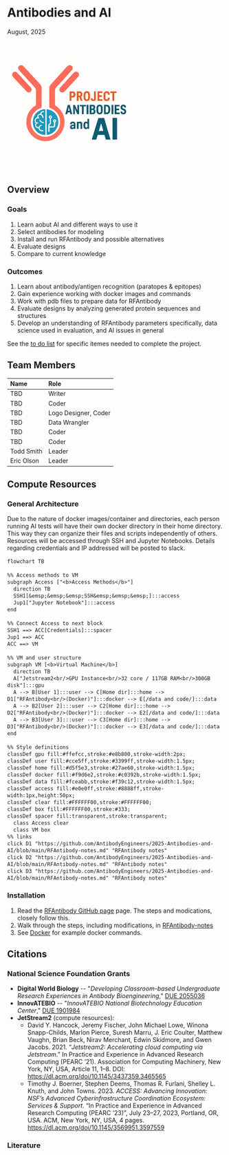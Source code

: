 # Antibodies and AI
August, 2025

<img src="images/Project_AnAI_2.png" alt="logo showing an antibody and science icons" height="300">

## Overview
### Goals
1. Learn aobut AI and different ways to use it
2. Select antibodies for modeling
3. Install and run RFAntibody and possible alternatives
4. Evaluate designs
5. Compare to current knowledge
   
### Outcomes
1. Learn about antibody/antigen recognition (paratopes & epitopes)
2. Gain experience working with docker images and commands
3. Work with pdb files to prepare data for RFAntibody
4. Evaluate designs by analyzing generated protein sequences and structures
5. Develop an understanding of RFAntibody parameters specifically, data science used in evaluation, and AI issues in general

See the [to do list](RFAntibody-ToDo.md) for specific itemes needed to complete the project.  

## Team Members
| Name | Role |
|:-----|:-----|
| TBD | Writer |
| TBD | Coder |
| TBD | Logo Designer, Coder |
| TBD | Data Wrangler |
| TBD | Coder |
| TBD | Coder |
| Todd Smith | Leader |
| Eric Olson | Leader |

## Compute Resources
### General Architecture

Due to the nature of docker images/container and directories, each person running AI tests will have their own docker directory in their home directory. This way they can organize their files and scripts independently of others. Resources will be accessed through SSH and Jupyter Notebooks. Details regarding credentials and IP addressed will be posted to slack. 

```mermaid
flowchart TB

%% Access methods to VM
subgraph Access ["<b>Access Methods</b>"]
  direction TB
  SSH1[&emsp;&emsp;&emsp;SSH&emsp;&emsp;&emsp;]:::access
  Jup1["Jupyter Notebook"]:::access
end

%% Connect Access to next block
SSH1 ==> ACC[Credentials]:::spacer
Jup1 ==> ACC
ACC ==> VM

%% VM and user structure
subgraph VM [<b>Virtual Machine</b>]
  direction TB
  A["Jetstream2<br/>GPU Instance<br/>32 core / 117GB RAM<br/>300GB disk"]:::gpu
  A --> B[User 1]:::user --> C[Home dir]:::home --> D1["RFAntibody<br/>(Docker)"]:::docker --> E[/data and code/]:::data
  A --> B2[User 2]:::user --> C2[Home dir]:::home --> D2["RFAntibody<br/>(Docker)"]:::docker --> E2[/data and code/]:::data
  A --> B3[User 3]:::user --> C3[Home dir]:::home --> D3["RFAntibody<br/>(Docker)"]:::docker --> E3[/data and code/]:::data
end

%% Style definitions
classDef gpu fill:#ffefcc,stroke:#e8b800,stroke-width:2px;
classDef user fill:#cce5ff,stroke:#3399ff,stroke-width:1.5px;
classDef home fill:#d5f5e3,stroke:#27ae60,stroke-width:1.5px;
classDef docker fill:#f9d6e2,stroke:#c0392b,stroke-width:1.5px;
classDef data fill:#fceabb,stroke:#f39c12,stroke-width:1.5px;
classDef access fill:#e0e0ff,stroke:#8888ff,stroke-width:1px,height:50px;
classDef clear fill:#FFFFFF00,stroke:#FFFFFF00;
classDef box fill:#FFFFFF00,stroke:#333;
classDef spacer fill:transparent,stroke:transparent;
  class Access clear
  class VM box
%% links
click D1 "https://github.com/AntibodyEngineers/2025-Antibodies-and-AI/blob/main/RFAntibody-notes.md" "RFAntibody notes"
click D2 "https://github.com/AntibodyEngineers/2025-Antibodies-and-AI/blob/main/RFAntibody-notes.md" "RFAntibody notes"
click D3 "https://github.com/AntibodyEngineers/2025-Antibodies-and-AI/blob/main/RFAntibody-notes.md" "RFAntibody notes"
```


### Installation
1. Read the [RFAntibody GitHub page](https://github.com/RosettaCommons/RFantibody) page. The steps and modications, closely follow this. 
2. Walk through the steps, including modifications, in [RFAntibody-notes](RFAntibody-notes.md#rfantibody-installation)
3. See [Docker](RFAntibody-notes.md#docker) for example docker commands.

## Citations
### National Science Foundation Grants
- **Digital World Biology** -- "_Developing Classroom-based Undergraduate Research Experiences in Antibody Bioengineering_," [DUE 2055036](https://www.nsf.gov/awardsearch/showAward?AWD_ID=2055036&HistoricalAwards=false)  
- **InnovATEBIO** -- "_InnovATEBIO National Biotechnology Education Center_," [DUE 1901984](https://www.nsf.gov/awardsearch/showAward?AWD_ID=1901984&HistoricalAwards=false)
- **JetStream2** (compute resources):
  - David Y. Hancock, Jeremy Fischer, John Michael Lowe, Winona Snapp-Childs, Marlon Pierce, Suresh Marru, J. Eric Coulter, Matthew Vaughn, Brian Beck, Nirav Merchant, Edwin Skidmore, and Gwen Jacobs. 2021. “_Jetstream2: Accelerating cloud computing via Jetstream_.” In Practice and Experience in Advanced Research Computing (PEARC ’21). Association for Computing Machinery, New York, NY, USA, Article 11, 1–8. DOI: https://dl.acm.org/doi/10.1145/3437359.3465565
  - Timothy J. Boerner, Stephen Deems, Thomas R. Furlani, Shelley L. Knuth, and John Towns. 2023. _ACCESS: Advancing Innovation: NSF’s Advanced Cyberinfrastructure Coordination Ecosystem: Services & Support_. “In Practice and Experience in Advanced Research Computing (PEARC ’23)”, July 23–27, 2023, Portland, OR, USA. ACM, New York, NY, USA, 4 pages. https://dl.acm.org/doi/10.1145/3569951.3597559
### Literature










